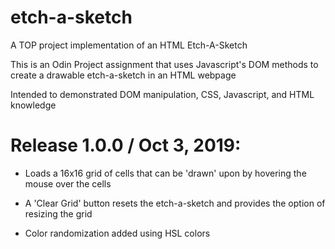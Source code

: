 # etch-a-sketch
A TOP project implementation of an HTML Etch-A-Sketch 

This is an Odin Project assignment that uses Javascript's DOM methods to create a drawable etch-a-sketch in an HTML webpage

Intended to demonstrated DOM manipulation, CSS, Javascript, and HTML knowledge

Release 1.0.0 / Oct 3, 2019:
==============================
- Loads a 16x16 grid of cells that can be 'drawn' upon by hovering the mouse over the cells

- A 'Clear Grid' button resets the etch-a-sketch and provides the option of resizing the grid

- Color randomization added using HSL colors

 

